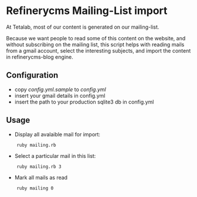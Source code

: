 # Refinerycms Mailing-List import

At Tetalab, most of our content is generated on our mailing-list.

Because we want people to read some of this content on the website, and without subscribing on the mailing list, this script helps with reading mails from a gmail account, select the interesting subjects, and import the content in refinerycms-blog engine.

## Configuration

* copy _config.yml.sample_ to _config.yml_
* insert your gmail details in config.yml
* insert the path to your production sqlite3 db in config.yml

## Usage

* Display all avalaible mail for import:

```
    ruby mailing.rb
```

* Select a particular mail in this list:

```
    ruby mailing.rb 3
```

* Mark all mails as read

```
    ruby mailing 0
```
